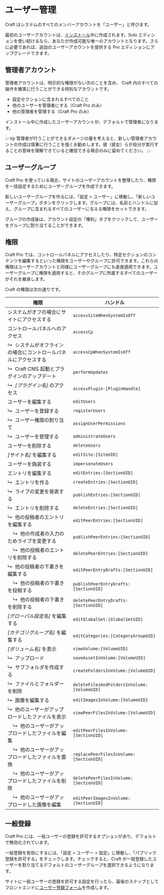# ユーザー管理

Craft はシステムのすべてのメンバーアカウントを「ユーザー」と呼びます。

最初のユーザーアカウントは、[インストール](installation.md)中に作成されます。Solo エディションを使い続けるなら、あなたが作成可能な唯一のアカウントとなります。さらに必要であれば、追加のユーザーアカウントを提供する Pro エディションにアップグレードできます。

## 管理者アカウント

管理者アカウントは、明示的な権限がない次のことを含め、 Craft 内のすべての操作を確実に行うことができる特別なアカウントです。

* 設定セクションに含まれるすべてのこと
* 他のユーザーを管理者にする（Craft Pro のみ）
* 他の管理者を管理する（Craft Pro のみ）

インストール中に作成したユーザーアカウントが、デフォルトで管理者になります。

::: tip
管理者が行うことができるダメージの量を考えると、新しい管理者アカウントの作成は慎重に行うことを強くお勧めします。彼（彼女）らが自分が実行することの意味を理解できていると確信できる場合のみに留めてください。
:::

## ユーザーグループ

Craft Pro を使っている場合、サイトのユーザーアカウントを整理したり、権限を一括設定するためにユーザーグループを作成できます。

新しいユーザーグループを作るには、「設定 > ユーザー」に移動し、「新しいユーザーグループ」ボタンをクリックします。グループには、名前とハンドルに加え、グループに含まれるすべてのユーザーに与える権限をセットできます。

グループの作成後は、アカウント設定の「権利」タブをクリックして、ユーザーをグループに割り当てることができます。

## 権限

Craft Pro では、コントロールパネルにアクセスしたり、特定セクションのコンテンツを編集するといった権限をユーザーやグループに許可できます。これらの権限はユーザーアカウントと同様にユーザーグループにも直接適用できます。ユーザーグループに権限を適用すると、そのグループに所属するすべてのユーザーがそれを継承します。

Craft の権限は次の通りです。

| 権限 | ハンドル |
| ---------- | ------
| システムがオフの場合にサイトにアクセスする | `accessSiteWhenSystemIsOff` |
| コントロールパネルへのアクセス | `accessCp` |
| ↳&nbsp; システムがオフラインの場合にコントロールパネルにアクセスする | `accessCpWhenSystemIsOff` |
| ↳&nbsp; Craft CMS 起動とプラグインのアップデート | `performUpdates` |
| ↳&nbsp; _[プラグイン名]_ のアクセス | `accessPlugin-[PluginHandle]` |
| ユーザーを編集する | `editUsers` |
| ↳&nbsp; ユーザーを登録する | `registerUsers` |
| ↳&nbsp; ユーザー権限の割り当て | `assignUserPermissions` |
| ↳&nbsp; ユーザーを管理する | `administrateUsers` |
| ユーザーを削除する | `deleteUsers` |
| _[サイト名]_ を編集する | `editSite:[SiteUID]` |
| ユーザーを偽装する | `impersonateUsers` |
| エントリを編集する | `editEntries:[SectionUID]` |
| ↳&nbsp; エントリを作る | `createEntries:[SectionUID]` |
| ↳&nbsp; ライブの変更を発表する | `publishEntries:[SectionUID]` |
| ↳&nbsp; エントリを削除する | `deleteEntries:[SectionUID]` |
| ↳&nbsp; 他の投稿者のエントリを編集する | `editPeerEntries:[SectionUID]` |
| &nbsp;&nbsp;&nbsp; ↳&nbsp; 他の作成者の入力のためライブを変更する | `publishPeerEntries:[SectionUID]` |
| &nbsp;&nbsp;&nbsp; ↳&nbsp; 他の投稿者のエントリを削除する | `deletePeerEntries:[SectionUID]` |
| ↳&nbsp; 他の投稿者の下書きを編集する | `editPeerEntryDrafts:[SectionUID]` |
| &nbsp;&nbsp;&nbsp; ↳&nbsp; 他の投稿者の下書きを投稿する | `publishPeerEntryDrafts:[SectionUID]` |
| &nbsp;&nbsp;&nbsp; ↳&nbsp; 他の投稿者の下書きを削除する | `deletePeerEntryDrafts:[SectionUID]` |
| _[グローバル設定名]_ を編集する | `editGlobalSet:[GlobalSetUID]` |
| _[カテゴリグループ名]_ を編集する | `editCategories:[CategoryGroupUID]` |
| _[ボリューム名]_ を表示 | `viewVolume:[VolumeUID]` |
| ↳&nbsp; アップロード | `saveAssetInVolume:[VolumeUID]` |
| ↳&nbsp; サブフォルダを作成する | `createFoldersInVolume:[VolumeUID]` |
| ↳&nbsp; ファイルとフォルダーを削除 | `deleteFilesAndFoldersInVolume:[VolumeUID]` |
| ↳&nbsp; 画像を編集する | `editImagesInVolume:[VolumeUID]` |
| ↳&nbsp; 他のユーザーがアップロードしたファイルを表示 | `viewPeerFilesInVolume:[VolumeUID]` |
| &nbsp;&nbsp;&nbsp; ↳&nbsp; 他のユーザーがアップロードしたファイルを編集 | `editPeerFilesInVolume:[SectionUID]` |
| &nbsp;&nbsp;&nbsp; ↳&nbsp; 他のユーザーがアップロードしたファイルを置換 | `replacePeerFilesInVolume:[SectionUID]` |
| &nbsp;&nbsp;&nbsp; ↳&nbsp; 他のユーザーがアップロードしたファイルを削除 | `deletePeerFilesInVolume:[SectionUID]` |
| &nbsp;&nbsp;&nbsp; ↳&nbsp; 他のユーザーがアップロードした画像を編集 | `editPeerImagesInVolume:[SectionUID]` |

## 一般登録

Craft Pro には、一般ユーザーの登録を許可するオプションがあり、デフォルトで無効化されています。

一般登録を有効にするには、「設定 > ユーザー > 設定」に移動し、「パブリック登録を許可する」をチェックします。チェックすると、Craft が一般登録したユーザーを割り当てるデフォルトのユーザーグループを選択できるようになります。

サイトに一般ユーザーの登録を許可する設定を行ったら、最後のステップとしてフロントエンドに[ユーザー登録フォーム](dev/examples/user-registration-form.md)を作成します。
